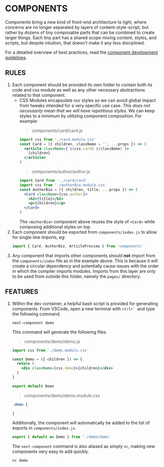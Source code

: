 # COMPONENTS

Components bring a new kind of front-end architecture to light, where concerns are no longer separated by layers of content-style-script, but rather by dozens of tiny composable parts that can be combined to create larger things.  Each tiny part has a shared scope mixing content, styles, and scripts, but despite intuition, that doesn't make it any less disciplined.

For a detailed overview of best practices, read the [component development guidelines](./component-development-guidelines.md).

## RULES

1. Each component should be provided its own folder to contain both its code and css module as well as any other necessary abstractions related to that component.
    - CSS Modules encapsulate our styles so we can avoid global impact from tweaks intended for a very specific use case.  *This does not necessarily mean that we will have repetitious styles.*  We can keep styles to a minimum by utilizing component composition.
    For example:
      >components/card/card.js
      ```jsx
      import css from './card.module.css'
      const Card = ({ children, className = '', ...props }) => (
        <article className={`${css.card} ${className}`}>
          {children}
        </article>
      )
      ```
      >components/author/author.js
      ```jsx
      import Card from '../card/card'
      import css from './authorBio.module.css'
      const AuthorBio = ({ children, title, ...props }) => (
        <Card className={css.author}>
          <h2>{title}</h2>
          <p>{children}</p>
        </Card>
      )
      ```
      The `<AuthorBio>` component above reuses the style of `<Card>` while composing additional styles on top.
2. Each component should be exported from `components/index.js` to allow for single-line imports, eg:
    ```js
    import { Card, AuthorBio, ArticlePreview } from 'components'
    ```
3. Any component that imports other components should **not** import from the `components/index` file as in the example above.  This is because it will create a circular dependency and potentially cause issues with the order in which the compiler imports modules.  Imports from this layer are only to be used from outside this folder, namely the `pages/` directory.

## FEATURES

1. Within the dev container, a helpful bash script is provided for generating components.  From VSCode, open a new terminal with ``ctrl+` ``and type the following command.
    ```
    next-component demo
    ```
    This command will generate the following files.
    >components/demo/demo.js
    ```jsx
    import css from './demo.module.css'

    const Demo = ({ children }) => {
      return (
        <div className={css.demo}>{children}</div>
      )
    }

    export default Demo
    ```
    >components/demo/demo.module.css
    ```css
    .demo {
      
    }
    ```
    Additionally, the component will automatically be added to the list of exports in `components/index.js`.
    ```js
    export { default as Demo } from './demo/demo'
    ```
    The `next-component` command is also aliased as simply `nc`, making new components very easy to add quickly.
    ```
    nc demo
    ```
